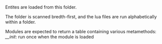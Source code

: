 Entites are loaded from this folder.

The folder is scanned bredth-first, and the lua files are run alphabetically within a folder.

Modules are expected to return a table containing various metamethods:
*__init*: run once when the module is loaded
